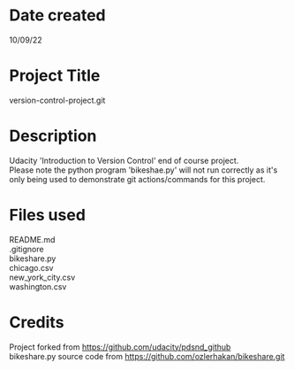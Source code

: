 # Date created
10/09/22

# Project Title
version-control-project.git

# Description
Udacity 'Introduction to Version Control' end of course project.  
Please note the python program 'bikeshae.py' will not run correctly as it's only being used to demonstrate git actions/commands for this project.

# Files used
README.md  
.gitignore  
bikeshare.py  
chicago.csv  
new_york_city.csv  
washington.csv

# Credits
Project forked from https://github.com/udacity/pdsnd_github  
bikeshare.py source code from https://github.com/ozlerhakan/bikeshare.git
